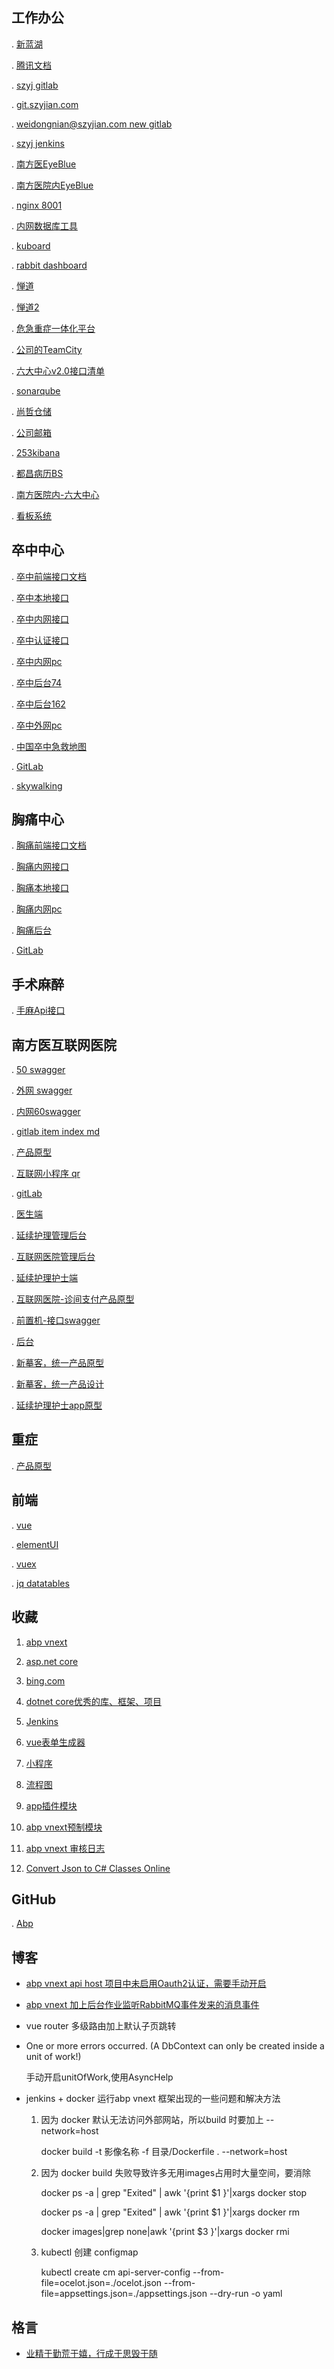 ## 工作办公

. [新蓝湖](https://lanhuapp.com/web/#/item?cid=&fid=all&commonly=join)

. [腾讯文档](https://docs.qq.com/desktop/)

. [szyj gitlab](http://119.45.16.185:10080/)

. [git.szyjian.com](https://git.szyjian.com)

. [weidongnian@szyjian.com new gitlab](http://219.134.240.180:10080/)

. [szyj jenkins](http://192.168.1.249:18080/)

. [南方医EyeBlue](http://120.24.100.216:8810)

. [南方医院内EyeBlue](http://10.10.252.168:6010/user)

. [nginx 8001](http://localhost:8001)

. [内网数据库工具](http://192.168.1.162:30011/db)

. [kuboard](http://192.168.1.162:32567/dashboard)

. [rabbit dashboard](http://192.168.1.162:31672/#/)

. [惮道](http://219.134.240.180:10037/zentao/bug-browse-2-0-unresolved-0.html)

. [惮道2](http://219.134.240.180:51140/zentao/bug-browse-7.html)

. [危急重症一体化平台](http://219.134.240.180:51103/)

. [公司的TeamCity](http://219.134.240.180:51117/favorite)

. [六大中心v2.0接口清单](https://docs.qq.com/doc/DRnJpQVRMakpvRk1m)

. [sonarqube](http://192.168.1.179:59000/projects)

. [尚哲仓储](http://repo.szyjian.com/)

. [公司邮箱](http://mail.szyjian.com:6080/main.php?token=3968f7692e5b50fe785982870bcdbb5e&email=weidongnian%40szyjian.com#msglist.INBOX)

. [253kibana](http://192.168.0.253:5601/app/kibana#/home)

. [都昌病历BS](http://www.dcwriter.cn:8080/#/template)

. [南方医院内-六大中心](http://192.168.0.225:9080/stroke/scis.html#/strokeRoute/strokeRouteIn)

. [看板系统](http://219.134.240.180:51202/#/board?projectId=b5002fe68bb945e3aeb89e6b26a1d1d7&projectTitle=%E5%85%AD%E5%A4%A7%E4%B8%AD%E5%BF%832.0-%E5%8D%97%E6%96%B9%E5%8C%BB)

## 卒中中心

. [卒中前端接口文档](http://120.24.100.216/weidongnian/szyj.stroke/blob/develop/%E5%89%8D%E7%AB%AF%E6%8E%A5%E5%8F%A3%E5%9C%B0%E5%9D%80.md)

. [卒中本地接口](http://localhost:62999/swagger/index.html)

. [卒中内网接口](http://192.168.1.162:30001/swagger/index.html?urls.primaryName=%E5%8D%92%E4%B8%AD%E4%B8%AD%E5%BF%83%E6%9C%8D%E5%8A%A1)

. [卒中认证接口](http://192.168.1.162:30001/api/oauth)

. [卒中内网pc](http://192.168.1.162:30001/stroke-web/stroke/stroke.html)

. [卒中后台74](http://192.168.0.74:63998/)

. [卒中后台162](http://192.168.1.162:30003/)

. [卒中外网pc](http://120.24.100.216:30001/stroke-web/stroke/stroke.html#/patients/index)

. [中国卒中急救地图](http://ditu.chinasdc.cn/www/ditu2Web/index2Web.html)

. [GitLab](http://219.134.240.180:10080/critical/szyj.stroke/-/tree/develop)

. [skywalking](http://192.168.1.162:8088/topology)

## 胸痛中心

. [胸痛前端接口文档](http://120.24.100.216/weidongnian/szyj.stroke/blob/chestPainCenter/%E5%89%8D%E7%AB%AF%E6%8E%A5%E5%8F%A3%E5%9C%B0%E5%9D%80.md)

. [胸痛内网接口](http://192.168.1.162:30001/swagger/index.html?urls.primaryName=%E8%83%B8%E7%97%9B%E4%B8%AD%E5%BF%83%E6%9C%8D%E5%8A%A1)

. [胸痛本地接口](http://localhost:52999)

. [胸痛内网pc](http://192.168.1.162:30001/stroke-web/chest/chest.html)

. [胸痛后台](http://192.168.0.79:63998/)

. [GitLab](http://219.134.240.180:10080/critical/szyj.stroke/-/tree/chestPainCenter)

## 手术麻醉

. [手麻Api接口](http://192.168.1.162:30001/swagger/index.html?urls.primaryName=%E6%89%8B%E6%9C%AF%E9%BA%BB%E9%86%89%E6%9C%8D%E5%8A%A1)

## 南方医互联网医院

. [50 swagger](http://172.28.204.50:30019/swagger/index.html)

. [外网 swagger](https://dev.szyjian.com/swagger/index.html?urls.primaryName=%E4%BA%92%E8%81%94%E7%BD%91%E5%8C%BB%E9%99%A2)

. [内网60swagger](http://172.28.204.60:8888/swagger/index.html?urls.primaryName=%E4%BA%92%E8%81%94%E7%BD%91%E5%8C%BB%E9%99%A2)

. [gitlab item index md](http://219.134.240.180:10080/ihospital/backend/-/blob/develop/README.md)

. [产品原型](https://unirat.com/axure/shang/#g=1&p=%E9%A6%96%E9%A1%B5)

. [互联网小程序 qr](http://219.134.240.180:10080/ihospital/backend/-/blob/develop/%E6%96%87%E6%A1%A3/Image/qrcode.jpg)

. [gitLab](http://219.134.240.180:10080/ihospital/backend/-/tree/develop)

. [医生端](http://doctor.szyjian.com/)

. [延续护理管理后台](http://219.134.240.180:10035/dist/inurse.html#/)

. [互联网医院管理后台](http://219.134.240.180:10035/dist/login.html)

. [延续护理护士端](http://219.134.240.180:10035/h5/)

. [互联网医院-诊间支付产品原型](https://app.mockplus.cn/run/prototype/wO_BUahIzo/pUV4ORjlfL/r1vgw92rBiWJ)

. [前置机-接口swagger](http://172.28.100.65/api/swagger-ui.html#/)

. [后台](https://dev.szyjian.com/dist/login.html)

. [新摹客，统一产品原型](https://app.mockplus.cn/team/pwrrzvhkzj)

. [新摹客，统一产品设计](https://app.mockplus.cn/app/bmUqeldMo/design)

. [延续护理护士app原型](https://app.mockplus.cn/app/0Xs8rU1titL/design)

## 重症

. [产品原型](https://app.mockplus.cn/run/prototype/F9Y-YmLF11/Pk3AaZjdo/Pnab9JDrcuR)


## 前端

. [vue](https://cn.vuejs.org/v2/guide/)

. [elementUI](https://element.eleme.cn/#/zh-CN/component/)

. [vuex](https://vuex.vuejs.org/zh/guide/)

. [jq datatables](http://datatables.club/reference/)

## 收藏

1. [abp vnext](https://docs.abp.io/zh-Hans/abp/latest/)

2. [asp.net core](https://docs.microsoft.com/zh-cn/aspnet/core/)

3. [bing.com](https://cn.bing.com/)

4. [dotnet core优秀的库、框架、项目](https://github.com/jasonhua95/awesome-dotnet-core/blob/master/README_CN.md)

5. [Jenkins](https://jenkins-zh.cn/wechat/)

6. [vue表单生成器](https://mrhj.gitee.io/form-generator/#/)

7. [小程序](https://developers.weixin.qq.com/miniprogram/dev/framework/structure.html)

8. [流程图](https://www.processon.com/diagrams)

9. [app插件模块](https://www.processon.com/view/5a66987be4b05a8ff314042e#map)

10. [abp vnext预制模块](https://docs.abp.io/zh-Hans/abp/latest/Modules/Index)

11. [abp vnext 审核日志](https://docs.abp.io/zh-Hans/abp/latest/Audit-Logging)

12. [Convert Json to C# Classes Online](https://json2csharp.com/)

## GitHub

. [Abp](https://github.com/abpframework)

## 博客

* [abp vnext api host 项目中未启用Oauth2认证，需要手动开启](./page/blogs/abpVnextSwaggerIdentity4.md)

* [abp vnext 加上后台作业监听RabbitMQ事件发来的消息事件](./page/blogs/abp_vnex_backgroundWorkers_subscribe.md)

* vue router 多级路由加上默认子页跳转

* One or more errors occurred. (A DbContext can only be created inside a unit of work!)

    手动开启unitOfWork,使用AsyncHelp

* jenkins + docker 运行abp vnext 框架出现的一些问题和解决方法
  
  1. 因为 docker 默认无法访问外部网站，所以build 时要加上 --network=host 
    
        docker build -t 影像名称 -f 目录/Dockerfile . --network=host

  2. 因为 docker build 失败导致许多无用images占用时大量空间，要消除
  
        docker ps -a | grep "Exited" | awk '{print $1 }'|xargs docker stop
        
        docker ps -a | grep "Exited" | awk '{print $1 }'|xargs docker rm
        
        docker images|grep none|awk '{print $3 }'|xargs docker rmi
        
  3. kubectl 创建 configmap
   
        kubectl create cm api-server-config --from-file=ocelot.json=./ocelot.json --from-file=appsettings.json=./appsettings.json  --dry-run -o yaml
    
## 格言

* [业精于勤荒于嬉，行成于思毁于随](https://github.com/weidongnian/weidongnian.github.io/blob/master/index.md)
